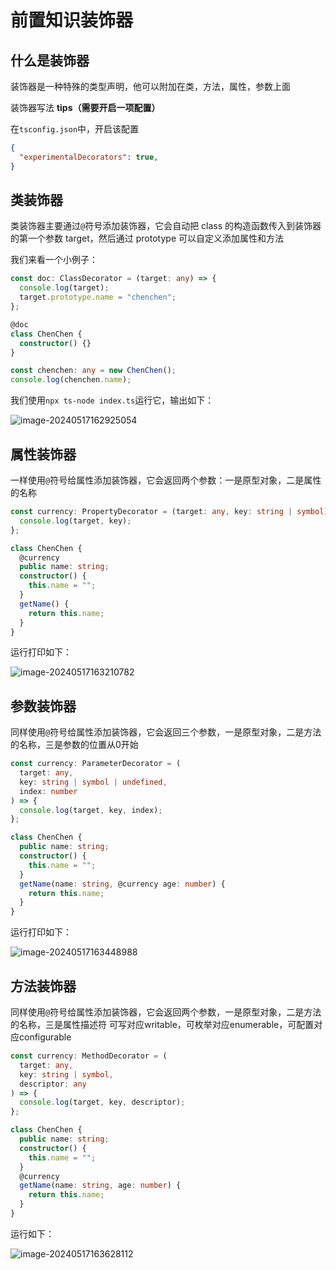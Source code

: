 # 前置知识装饰器

## 什么是装饰器

装饰器是一种特殊的类型声明，他可以附加在类，方法，属性，参数上面

装饰器写法 **tips（需要开启一项配置）**

在`tsconfig.json`中，开启该配置

```json
{
  "experimentalDecorators": true,
}
```

## 类装饰器

类装饰器主要通过`@`符号添加装饰器，它会自动把 class 的构造函数传入到装饰器的第一个参数 target，然后通过 prototype 可以自定义添加属性和方法

我们来看一个小例子：

```typescript
const doc: ClassDecorator = (target: any) => {
  console.log(target);
  target.prototype.name = "chenchen";
};

@doc
class ChenChen {
  constructor() {}
}

const chenchen: any = new ChenChen();
console.log(chenchen.name);
```

我们使用`npx ts-node index.ts`运行它，输出如下：

![image-20240517162925054](https://chen-1320883525.cos.ap-chengdu.myqcloud.com/img/image-20240517162925054.png)

## 属性装饰器

一样使用`@`符号给属性添加装饰器，它会返回两个参数：一是原型对象，二是属性的名称

```typescript
const currency: PropertyDecorator = (target: any, key: string | symbol) => {
  console.log(target, key);
};

class ChenChen {
  @currency
  public name: string;
  constructor() {
    this.name = "";
  }
  getName() {
    return this.name;
  }
}
```

运行打印如下：

![image-20240517163210782](https://chen-1320883525.cos.ap-chengdu.myqcloud.com/img/image-20240517163210782.png)

## 参数装饰器

同样使用`@`符号给属性添加装饰器，它会返回三个参数，一是原型对象，二是方法的名称，三是参数的位置从0开始

```typescript
const currency: ParameterDecorator = (
  target: any,
  key: string | symbol | undefined,
  index: number
) => {
  console.log(target, key, index);
};

class ChenChen {
  public name: string;
  constructor() {
    this.name = "";
  }
  getName(name: string, @currency age: number) {
    return this.name;
  }
}
```

运行打印如下：

![image-20240517163448988](https://chen-1320883525.cos.ap-chengdu.myqcloud.com/img/image-20240517163448988.png)

## 方法装饰器

同样使用`@`符号给属性添加装饰器，它会返回两个参数，一是原型对象，二是方法的名称，三是属性描述符 可写对应writable，可枚举对应enumerable，可配置对应configurable

```typescript
const currency: MethodDecorator = (
  target: any,
  key: string | symbol,
  descriptor: any
) => {
  console.log(target, key, descriptor);
};

class ChenChen {
  public name: string;
  constructor() {
    this.name = "";
  }
  @currency
  getName(name: string, age: number) {
    return this.name;
  }
}
```

运行如下：

![image-20240517163628112](https://chen-1320883525.cos.ap-chengdu.myqcloud.com/img/image-20240517163628112.png)
